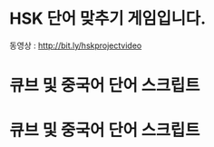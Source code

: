 # HSK 단어 맞추기 게임입니다. 
동영상 : http://bit.ly/hskprojectvideo
<h1> 큐브 및 중국어 단어 스크립트 </h1>

<h1> 큐브 및 중국어 단어 스크립트 </h1>
